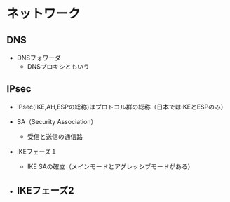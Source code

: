 # ネットワーク

## DNS
- DNSフォワーダ
  - DNSプロキシともいう
 
## IPsec
  - IPsec(IKE,AH,ESPの総称)はプロトコル群の総称（日本ではIKEとESPのみ）
 
- SA（Security Association）
  - 受信と送信の通信路
 
- IKEフェーズ１
  - IKE SAの確立（メインモードとアグレッシブモードがある）
 
- IKEフェーズ2
  - 
